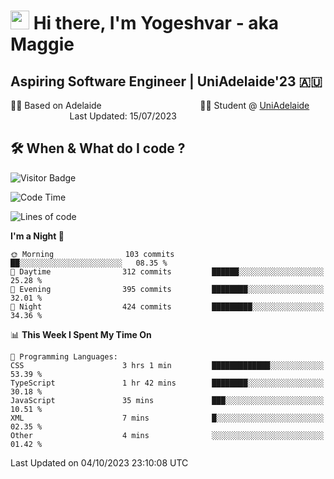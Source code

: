 <h1><img src="https://emojis.slackmojis.com/emojis/images/1531849430/4246/blob-sunglasses.gif?1531849430" width="30"/> Hi there, I'm Yogeshvar - aka Maggie</h1>

## Aspiring Software Engineer | UniAdelaide'23 🇦🇺  
🏂🏻  Based on Adelaide &nbsp;&nbsp;&nbsp;&nbsp;&nbsp;&nbsp;&nbsp;&nbsp;&nbsp;&nbsp;&nbsp;&nbsp;&nbsp;&nbsp;&nbsp;&nbsp;&nbsp;&nbsp;&nbsp;&nbsp;&nbsp;&nbsp;&nbsp;&nbsp;&nbsp;&nbsp;&nbsp;&nbsp;&nbsp;&nbsp;&nbsp;&nbsp;&nbsp;&nbsp;&nbsp;&nbsp;&nbsp;&nbsp;&nbsp;👨‍💻 Student @ [UniAdelaide](https://www.adelaide.edu.au)   &nbsp;&nbsp;&nbsp;&nbsp;&nbsp;&nbsp;&nbsp;&nbsp;&nbsp;&nbsp;&nbsp;&nbsp;&nbsp;&nbsp;&nbsp;&nbsp;&nbsp;&nbsp;&nbsp;&nbsp;&nbsp;&nbsp;&nbsp;&nbsp;Last Updated: 15/07/2023

## 🛠 When & What do I code ?  

![Visitor Badge](https://visitor-badge.feriirawann.repl.co?username=yogeshvar&repo=yogeshvar&label=Visitors&style=plastic&color=%23457BFF&contentType=svg)

<!--START_SECTION:waka-->
![Code Time](http://img.shields.io/badge/Code%20Time-2%2C303%20hrs%203%20mins-blue)

![Lines of code](https://img.shields.io/badge/From%20Hello%20World%20I%27ve%20Written-4.2%20million%20lines%20of%20code-blue)

**I'm a Night 🦉** 

```text
🌞 Morning                103 commits         ██░░░░░░░░░░░░░░░░░░░░░░░   08.35 % 
🌆 Daytime                312 commits         ██████░░░░░░░░░░░░░░░░░░░   25.28 % 
🌃 Evening                395 commits         ████████░░░░░░░░░░░░░░░░░   32.01 % 
🌙 Night                  424 commits         █████████░░░░░░░░░░░░░░░░   34.36 % 
```


📊 **This Week I Spent My Time On** 

```text
💬 Programming Languages: 
CSS                      3 hrs 1 min         █████████████░░░░░░░░░░░░   53.39 % 
TypeScript               1 hr 42 mins        ████████░░░░░░░░░░░░░░░░░   30.18 % 
JavaScript               35 mins             ███░░░░░░░░░░░░░░░░░░░░░░   10.51 % 
XML                      7 mins              █░░░░░░░░░░░░░░░░░░░░░░░░   02.35 % 
Other                    4 mins              ░░░░░░░░░░░░░░░░░░░░░░░░░   01.42 % 
```


 Last Updated on 04/10/2023 23:10:08 UTC
<!--END_SECTION:waka-->
